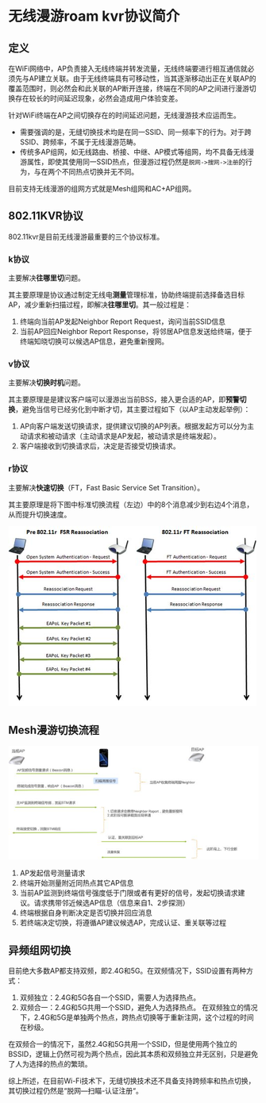 # 无线漫游roam kvr协议简介

## 定义

在WiFi网络中，AP负责接入无线终端并转发流量，无线终端要进行相互通信就必须先与AP建立关联。由于无线终端具有可移动性，当其逐渐移动出正在关联AP的覆盖范围时，则必然会和此关联的AP断开连接，终端在不同的AP之间进行漫游切换存在较长的时间延迟现象，必然会造成用户体验变差。

针对WiFi终端在AP之间切换存在的时间延迟问题，无线漫游技术应运而生。

- 需要强调的是，无缝切换技术均是在同一SSID、同一频率下的行为。对于跨SSID、跨频率，不属于无线漫游范畴。
- 传统多AP组网，如无线路由、桥接、中继、AP模式等组网，均不具备无线漫游属性，即使其使用同一SSID热点，但漫游过程仍然是`脱网->搜网->注册`的行为，与在两个不同热点切换并无不同。

目前支持无线漫游的组网方式就是Mesh组网和AC+AP组网。

## 802.11KVR协议

802.11kvr是目前无线漫游最重要的三个协议标准。

### k协议

 主要解决**往哪里切**问题。

其主要原理是协议通过制定无线电**测量**管理标准，协助终端提前选择备选目标AP，减少重新扫描过程，即解决**往哪里切**。其一般过程是：

1. 终端向当前AP发起Neighbor Report Request，询问当前SSID信息
2. 当前AP回应Neighbor Report Response，将邻居AP信息发送给终端，便于终端知晓切换可以候选AP信息，避免重新搜网。

### v协议

主要解决**切换时机**问题。

其主要原理是是建议客户端可以漫游出当前BSS，接入更合适的AP，即**预警切换**，避免当信号已经劣化到中断才切，其主要过程如下（以AP主动发起举例）：

1. AP向客户端发送切换请求，提供建议切换的AP列表。根据发起方可以分为主动请求和被动请求（主动请求是AP发起，被动请求是终端发起）。
2. 客户端接收到切换请求后，决定是否接受切换请求。

### r协议

主要解决**快速切换**（FT，Fast Basic Service Set Transition）。

其主要原理是将下图中标准切换流程（左边）中的8个消息减少到右边4个消息，从而提升切换速度。

![标准切换 vs 802.11r流程对比（WPA2 Personal](media/image-20220901155815965.png)

## Mesh漫游切换流程

![](media/image-20220901155858830.png)

1. AP发起信号测量请求
2. 终端开始测量附近同热点其它AP信息
3. 当前AP监测到终端信号强度低于门限或者有更好的信号，发起切换请求建议。请求携带邻近候选AP信息（信息来自1、2步探测）
4. 终端根据自身判断决定是否切换并回应消息
5. 若终端决定切换，将遵循AP建议候选AP，完成认证、重关联等过程

## 异频组网切换

目前绝大多数AP都支持双频，即2.4G和5G。在双频情况下，SSID设置有两种方式：

1. 双频独立：2.4G和5G各自一个SSID，需要人为选择热点。
2. 双频合一：2.4G和5G共用一个SSID，避免人为选择热点。
   在双频独立的情况下，2.4G和5G是单独两个热点，跨热点切换等于重新注网，这个过程的时间在秒级。

在双频合一的情况下，虽然2.4G和5G共用一个SSID，但是使用两个独立的BSSID，逻辑上仍然可视为两个热点，因此其本质和双频独立并无区别，只是避免了人为选择的热点的繁琐。

综上所述，在目前Wi-Fi技术下，无缝切换技术还不具备支持跨频率和热点切换，其切换过程仍然是“脱网—扫瞄-认证注册“。